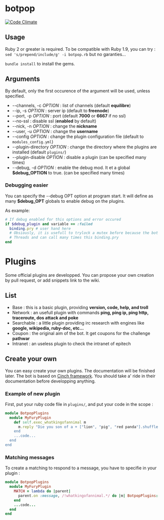 # botpop
[![Code Climate](https://codeclimate.com/github/pouleta/botpop/badges/gpa.svg)](https://codeclimate.com/github/pouleta/botpop)

## Usage

Ruby 2 or greater is required. To be compatible with Ruby 1.9, you can try :
``sed 's/prepend/include/g' -i botpop.rb`` but no garanties...

``bundle install`` to install the gems.


## Arguments
By default, only the first occurence of the argument will be used, unless specified.
- --channels, -c _OPTION_ : list of channels (default __equilibre__)
- --ip, -s _OPTION_ : server ip (default to __freenode__)
- --port, -p _OPTION_ : port (default __7000__ or __6667__ if no ssl)
- --no-ssl : disable ssl (__enabled__ by default)
- --nick, -n _OPTION_ : change the __nickname__
- --user, -u _OPTION_ : change the __username__
- --config _OPTION_ : change the plugin configuration file (default to ``modules_config.yml``)
- --plugin-directory _OPTION_ : change the directory where the plugins are installed (default ``plugins/``)
- --plugin-disable _OPTION_ : disable a plugin (can be specified many times)
- --debug, -d _OPTION_ : enable the debug mod. It et a global __$debug_OPTION__ to true. (can be specified many times)

### Debugging easier
You can specify the --debug OPT option at program start.
It will define as many __$debug_OPT__ globals to enable debug on the plugins.

As example:
```ruby
# If debug enabled for this options and error occured
if $debug_plugin and variable == :failed
  binding.pry # user hand here
  # Obsiously, it is usefull to trylock a mutex before because the bot use
  # Threads and can call many times this binding.pry
end
```

# Plugins

Some official plugins are developped. You can propose your own creation by pull request, or add snippets link to the wiki.

## List
- Base : this is a basic plugin, providing __version, code, help, and troll__
- Network : an usefull plugin with commands __ping, ping ip, ping http, traceroute, dos attack and poke__
- Searchable : a little plugin providing irc research with engines like __google, wikipedia, ruby-doc, etc...__
- Coupon : the original aim of the bot. It get coupons for the challenge __pathwar__
- Intranet : an useless plugin to check the intranet of epitech

## Create your own
You can easy create your own plugins. The documentation will be finished later.
The bot is based on [Cinch framework](https://github.com/cinchrb/cinch/).
You should take a' ride in their documentation before developping anything.

### Example of new plugin
First, put your ruby code file in ``plugins/``, and put your code in the scope :
```ruby
module BotpopPlugins
  module MyFuryPlugin
    def self.exec_whatkingofannimal m
      m.reply "Die you son of a + ["lion", "pig", "red panda"].shuffle.first + " !!"
    end
    ...code...
  end
end
```

### Matching messages
To create a matching to respond to a message, you have to specifie in your plugin :
```ruby
module BotpopPlugins
  module MyFuryPlugin
    MATCH = lambda do |parent|
      parent.on :message, /!whatkingofannimal.*/ do |m| BotpopPlugins::exec_whatkingofannimal m end
    end
    ...code...
  end
end
```
